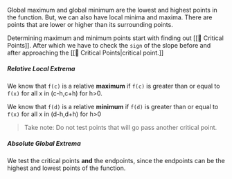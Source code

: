 Global maximum and global minimum are the lowest and highest points in the function. But, we can also have local minima and maxima. There are points that are lower or higher than its surrounding points.

Determining maximum and minimum points start with finding out [[🌱 Critical Points]]. After which we have to check the `sign` of the slope before and after approaching the [[🌱 Critical Points|critical point.]]

##### Relative Local Extrema

We know that `f(c)` is a relative **maximum** if `f(c)` is greater than or equal to `f(x)` for all x in (c-h,c+h) for h>0.

We know that `f(d)` is a relative **minimum** if `f(d)` is greater than or equal to `f(x)` for all x in (d-h,d+h) for h>0

>Take note: Do not test points that will go pass another critical point.

##### Absolute Global Extrema

We test the critical points **and** the endpoints, since the endpoints can be the highest and lowest points of the function.